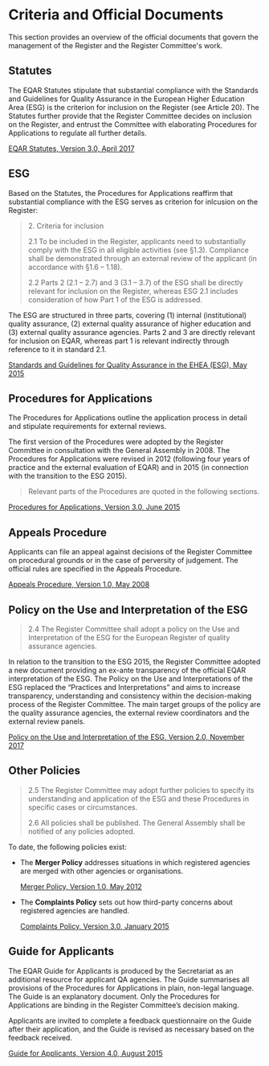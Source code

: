 # Criteria and Official Documents

This section provides an overview of the official documents that govern the management of the Register and the Register Committee's work.

## Statutes

The EQAR Statutes stipulate that substantial compliance with the Standards and Guidelines for Quality Assurance in the European Higher Education Area (ESG) is the criterion for inclusion on the Register (see Article 20). The Statutes further provide that the Register Committee decides on inclusion on the Register, and entrust the Committee with elaborating Procedures for Applications to regulate all further details.

[EQAR Statutes, Version 3.0, April 2017](https://www.eqar.eu/assets/uploads/2018/04/EQAR_Statutes_ENv3_0-2017.pdf)

## ESG

Based on the Statutes, the Procedures for Applications reaffirm that substantial compliance with the ESG serves as criterion for inlcusion on the Register:

> 2\. Criteria for inclusion
> 
> 2.1 To be included in the Register, applicants need to substantially comply with the ESG in all eligible activities (see §1.3). Compliance shall be demonstrated through an external review of the applicant (in accordance with §1.6 – 1.18).
> 
> 2.2 Parts 2 (2.1 – 2.7) and 3 (3.1 – 3.7) of the ESG shall be directly relevant for inclusion on the Register, whereas ESG 2.1 includes consideration of how Part 1 of the ESG is addressed.

The ESG are structured in three parts, covering (1) internal (institutional) quality assurance, (2) external quality assurance of higher education and (3) external quality assurance agencies. Parts 2 and 3 are directly relevant for inclusion on EQAR, whereas part 1 is relevant indirectly through reference to it in standard 2.1.

[Standards and Guidelines for Quality Assurance in the EHEA (ESG), May 2015](https://www.eqar.eu/assets/uploads/2018/04/ESG_2015.pdf)

## Procedures for Applications

The Procedures for Applications outline the application process in detail and stipulate requirements for external reviews.

The first version of the Procedures were adopted by the Register Committee in consultation with the General Assembly in 2008. The Procedures for Applications were revised in 2012 (following four years of practice and the external evaluation of EQAR) and in 2015 (in connection with the transition to the ESG 2015).

> Relevant parts of the Procedures are quoted in the following sections.

[Procedures for Applications, Version 3.0, June 2015](https://www.eqar.eu/assets/uploads/2018/04/Procedures_For_Applicationsv3.0.pdf)

## Appeals Procedure

Applicants can file an appeal against decisions of the Register Committee on procedural grounds or in the case of perversity of judgement. The official rules are specified in the Appeals Procedure.

[Appeals Procedure, Version 1.0, May 2008](https://www.eqar.eu/assets/uploads/2018/04/AppealsProcedurev1.0-2008.pdf)

## Policy on the Use and Interpretation of the ESG

> 2.4 The Register Committee shall adopt a policy on the Use and Interpretation of the ESG for the European Register of quality assurance agencies.

In relation to the transition to the ESG 2015, the Register Committee adopted a new document providing an ex-ante transparency of the official EQAR interpretation of the ESG. The Policy on the Use and Interpretations of the ESG replaced the “Practices and Interpretations” and aims to increase transparency, understanding and consistency within the decision-making process of the Register Committee. The main target groups of the policy are the quality assurance agencies, the external review coordinators and the external review panels.

[Policy on the Use and Interpretation of the ESG, Version 2.0, November 2017](https://www.eqar.eu/assets/uploads/2018/04/UseAndInterpretationOfTheESGv2_0.pdf)

## Other Policies

> 2.5 The Register Committee may adopt further policies to specify its understanding and application of the ESG and these Procedures in specific cases or circumstances.
>
> 2.6 All policies shall be published. The General Assembly shall be notified of any policies adopted.

To date, the following policies exist:

 -  The **Merger Policy** addresses situations in which registered agencies are merged with other agencies or organisations.

    [Merger Policy, Version 1.0, May 2012](https://www.eqar.eu/assets/uploads/2018/04/agency_mergersv1.0.pdf)

 -  The **Complaints Policy** sets out how third-party concerns about registered agencies are handled.

    [Complaints Policy, Version 3.0, January 2015](https://www.eqar.eu/assets/uploads/2018/04/Complaints_Policyv3.0.pdf)

## Guide for Applicants

The EQAR Guide for Applicants is produced by the Secretariat as an additional resource for applicant QA agencies. The Guide summarises all provisions of the Procedures for Applications in plain, non-legal language. The Guide is an explanatory document. Only the Procedures for Applications are binding in the Register Committee’s decision making.

Applicants are invited to complete a feedback questionnaire on the Guide after their application, and the Guide is revised as necessary based on the feedback received.

[Guide for Applicants, Version 4.0, August 2015](https://www.eqar.eu/assets/uploads/2018/04/EQAR_GuideForApplicants.pdf)

